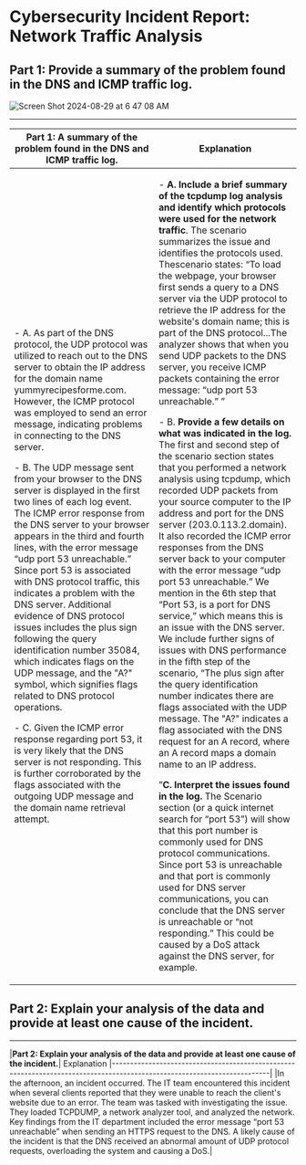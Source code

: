 # Cybersecurity Incident Report: Network Traffic Analysis

## Part 1: Provide a summary of the problem found in the DNS and ICMP traffic log.
![Screen Shot 2024-08-29 at 6 47 08 AM](https://github.com/user-attachments/assets/d9fa2f07-e7a0-4569-89fb-abadc3fca698)

---

|**Part 1: A summary of the problem found in the DNS and ICMP traffic log.**| Explanation      | 
|---------------------------------------------------------------------------|------------------|
|<p>- A. As part of the DNS protocol, the UDP protocol was utilized to reach out to the DNS server to obtain the IP address for the domain name yummyrecipesforme.com. However, the ICMP protocol was employed to send an error message, indicating problems in connecting to the DNS server. </p> <p>- B. The UDP message sent from your browser to the DNS server is displayed in the first two lines of each log event. The ICMP error response from the DNS server to your browser appears in the third and fourth lines, with the error message “udp port 53 unreachable.” Since port 53 is associated with DNS protocol traffic, this indicates a problem with the DNS server. Additional evidence of DNS protocol issues includes the plus sign following the query identification number 35084, which indicates flags on the UDP message, and the "A?" symbol, which signifies flags related to DNS protocol operations.</p> <p>- C. Given the ICMP error response regarding port 53, it is very likely that the DNS server is not responding. This is further corroborated by the flags associated with the outgoing UDP message and the domain name retrieval attempt.</p>|<p>- **A. Include a brief summary of the tcpdump log analysis and identify which protocols were used for the network traffic**. The scenario summarizes the issue and identifies the protocols used. Thescenario states: “To load the webpage, your browser first sends a query to a DNS server via the UDP protocol to retrieve the IP address for the website's domain name; this is part of the DNS protocol...The analyzer shows that when you send UDP packets to the DNS server, you receive ICMP packets containing the error message: “udp port 53 unreachable.” ” </p> <p>- B. **Provide a few details on what was indicated in the log.** The first and second step of the scenario section states that you performed a network analysis using tcpdump, which recorded UDP packets from your source computer to the IP address and port for the DNS server (203.0.113.2.domain). It also recorded the ICMP error responses from the DNS server back to your computer with the error message “udp port 53 unreachable.” We mention in the 6th step that “Port 53, is a port for DNS service,” which means this is an issue with the DNS server. We include further signs of issues with DNS performance in the fifth step of the scenario, “The plus sign after the query identification number indicates there are flags associated with the UDP message. The "A?" indicates a flag associated with the DNS request for an A record, where an A record maps a domain name to an IP address.</p> <p>”**C. Interpret the issues found in the log.** The Scenario section (or a quick internet search for “port 53”) will show that this port number is commonly used for DNS protocol communications. Since port 53 is unreachable and that port is commonly used for DNS server communications, you can conclude that the DNS server is unreachable or “not responding.” This could be caused by a DoS attack against the DNS server, for example.</p>|                                                                                                               

## Part 2: Explain your analysis of the data and provide at least one cause of the incident.

---

|**Part 2: Explain your analysis of the data and provide at least one cause of the incident.**|  Explanation
|-------------------------------------------------------------------------------------------------------------------------|
|In the afternoon, an incident occurred. The IT team encountered this incident when several clients reported that they were unable to reach the client's website due to an error. The team was tasked with investigating the issue. They loaded TCPDUMP, a network analyzer tool, and analyzed the network. Key findings from the IT department included the error message “port 53 unreachable” when sending an HTTPS request to the DNS. A likely cause of the incident is that the DNS received an abnormal amount of UDP protocol requests, overloading the system and causing a DoS.|



